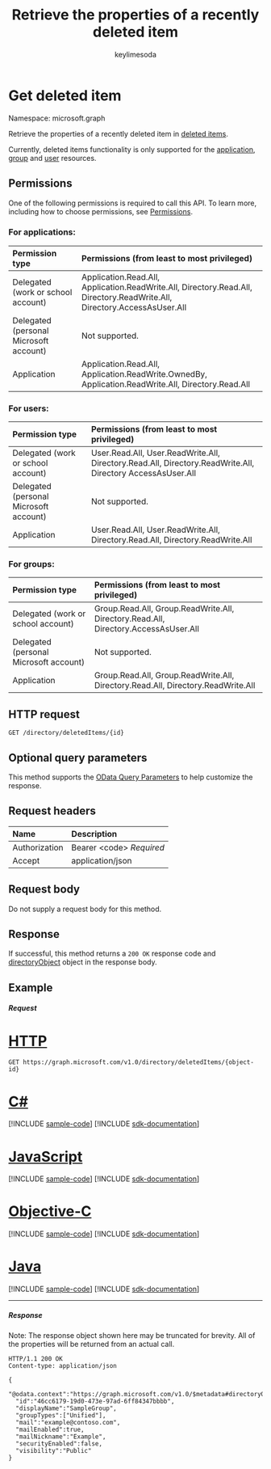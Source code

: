﻿---
title: "Retrieve the properties of a recently deleted item"
description: "Retrieve the properties of a recently deleted item in deleted items."
author: "keylimesoda"
localization_priority: Normal
ms.prod: "microsoft-identity-platform"
doc_type: apiPageType
---

# Get deleted item

Namespace: microsoft.graph

Retrieve the properties of a recently deleted item in [deleted items](../resources/directory.md).

Currently, deleted items functionality is only supported for the [application](../resources/application.md), [group](../resources/group.md) and [user](../resources/user.md) resources.

## Permissions

One of the following permissions is required to call this API. To learn more, including how to choose permissions, see [Permissions](/graph/permissions-reference).

### For applications:

| Permission type                        | Permissions (from least to most privileged)                                                                              |
| :------------------------------------- | :----------------------------------------------------------------------------------------------------------------------- |
| Delegated (work or school account)     | Application.Read.All, Application.ReadWrite.All, Directory.Read.All, Directory.ReadWrite.All, Directory.AccessAsUser.All |
| Delegated (personal Microsoft account) | Not supported.                                                                                                           |
| Application                            | Application.Read.All, Application.ReadWrite.OwnedBy, Application.ReadWrite.All, Directory.Read.All                       |

### For users:

| Permission type                        | Permissions (from least to most privileged)                                                                |
| :------------------------------------- | :--------------------------------------------------------------------------------------------------------- |
| Delegated (work or school account)     | User.Read.All, User.ReadWrite.All, Directory.Read.All, Directory.ReadWrite.All, Directory AccessAsUser.All |
| Delegated (personal Microsoft account) | Not supported.                                                                                             |
| Application                            | User.Read.All, User.ReadWrite.All, Directory.Read.All, Directory.ReadWrite.All                             |

### For groups:

| Permission type                        | Permissions (from least to most privileged)                                         |
| :------------------------------------- | :---------------------------------------------------------------------------------- |
| Delegated (work or school account)     | Group.Read.All, Group.ReadWrite.All, Directory.Read.All, Directory.AccessAsUser.All |
| Delegated (personal Microsoft account) | Not supported.                                                                      |
| Application                            | Group.Read.All, Group.ReadWrite.All, Directory.Read.All, Directory.ReadWrite.All    |

## HTTP request

<!-- { "blockType": "ignored" } -->

```http
GET /directory/deletedItems/{id}
```

## Optional query parameters
This method supports the [OData Query Parameters](/graph/query-parameters) to help customize the response.

## Request headers

| Name          | Description                    |
| :------------ | :----------------------------- |
| Authorization | Bearer &lt;code&gt; *Required* |
| Accept        | application/json               |

## Request body

Do not supply a request body for this method.

## Response

If successful, this method returns a `200 OK` response code and [directoryObject](../resources/directoryobject.md) object in the response body.

## Example

##### Request

# [HTTP](#tab/http)

<!-- {
  "blockType": "request",
  "name": "get_directory"
}-->

```msgraph-interactive
GET https://graph.microsoft.com/v1.0/directory/deletedItems/{object-id}
```

# [C#](#tab/csharp)

[!INCLUDE [sample-code](../includes/snippets/csharp/get-directory-csharp-snippets.md)]
[!INCLUDE [sdk-documentation](../includes/snippets/snippets-sdk-documentation-link.md)]

# [JavaScript](#tab/javascript)

[!INCLUDE [sample-code](../includes/snippets/javascript/get-directory-javascript-snippets.md)]
[!INCLUDE [sdk-documentation](../includes/snippets/snippets-sdk-documentation-link.md)]

# [Objective-C](#tab/objc)

[!INCLUDE [sample-code](../includes/snippets/objc/get-directory-objc-snippets.md)]
[!INCLUDE [sdk-documentation](../includes/snippets/snippets-sdk-documentation-link.md)]

# [Java](#tab/java)

[!INCLUDE [sample-code](../includes/snippets/java/get-directory-java-snippets.md)]
[!INCLUDE [sdk-documentation](../includes/snippets/snippets-sdk-documentation-link.md)]

---

##### Response

Note: The response object shown here may be truncated for brevity. All of the properties will be returned from an actual call.

<!-- {
  "blockType": "response",
  "truncated": true,
  "@odata.type": "microsoft.graph.directoryObject"
} -->

```http
HTTP/1.1 200 OK
Content-type: application/json

{
  "@odata.context":"https://graph.microsoft.com/v1.0/$metadata#directoryObjects/$entity",
  "id":"46cc6179-19d0-473e-97ad-6ff84347bbbb",
  "displayName":"SampleGroup",
  "groupTypes":["Unified"],
  "mail":"example@contoso.com",
  "mailEnabled":true,
  "mailNickname":"Example",
  "securityEnabled":false,
  "visibility":"Public"
}
```

<!-- uuid: 8fcb5dbc-d5aa-4681-8e31-b001d5168d79
2015-10-25 14:57:30 UTC -->

<!-- {
  "type": "#page.annotation",
  "description": "Get directory",
  "keywords": "",
  "section": "documentation",
  "tocPath": "",
  "suppressions": [
  ]
}-->
